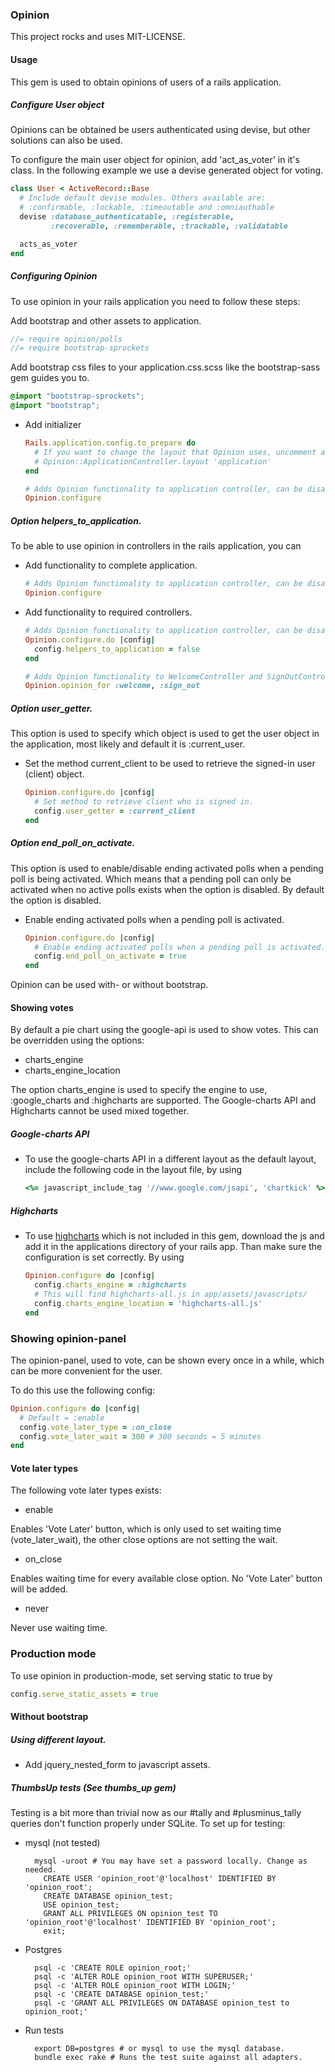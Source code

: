 ### Opinion

This project rocks and uses MIT-LICENSE.

#### Usage

This gem is used to obtain opinions of users of a rails application.

##### Configure User object

Opinions can be obtained be users authenticated using devise, but other solutions can also be used.

To configure the main user object for opinion, add 'act_as_voter' in it's class. In the following example we use a devise generated object for voting.

```ruby
class User < ActiveRecord::Base
  # Include default devise modules. Others available are:
  # :confirmable, :lockable, :timeoutable and :omniauthable
  devise :database_authenticatable, :registerable,
         :recoverable, :rememberable, :trackable, :validatable

  acts_as_voter
end
```

##### Configuring Opinion

To use opinion in your rails application you need to follow these steps:

Add bootstrap and other assets to application.

```js
//= require opinion/polls
//= require bootstrap-sprockets
```

Add bootstrap css files to your application.css.scss like the bootstrap-sass gem guides you to.

```css
@import "bootstrap-sprockets";
@import "bootstrap";
```

 * Add initializer

    ```ruby
    Rails.application.config.to_prepare do
      # If you want to change the layout that Opinion uses, uncomment and customize the next line:
      # Opinion::ApplicationController.layout 'application'
    end

    # Adds Opinion functionality to application controller, can be disabled using helpers_to_application configuration option. 
    Opinion.configure
    ```

##### Option helpers\_to\_application.

To be able to use opinion in controllers in the rails application, you can

 * Add functionality to complete application.

    ```ruby
    # Adds Opinion functionality to application controller, can be disabled using helpers_to_application configuration option. 
    Opinion.configure
    ```

 * Add functionality to required controllers.

    ```ruby
    # Adds Opinion functionality to application controller, can be disabled using helpers_to_application configuration option. 
    Opinion.configure.do |config|
      config.helpers_to_application = false
    end

    # Adds Opinion functionality to WelcomeController and SignOutController.
    Opinion.opinion_for :welcome, :sign_out
    ```

##### Option user\_getter.

This option is used to specify which object is used to get the user object in the application, most likely and default it is \:current\_user. 

 * Set the method current\_client to be used to retrieve the signed-in user \(client\) object.

    ```ruby
    Opinion.configure.do |config|
      # Set method to retrieve client who is signed in.
      config.user_getter = :current_client
    end
    ```

##### Option end\_poll\_on\_activate.

This option is used to enable/disable ending activated polls when a pending poll is being activated. Which means that a pending poll can only
be activated when no active polls exists when the option is disabled. By default the option is disabled.

 * Enable ending activated polls when a pending poll is activated.

    ```ruby
    Opinion.configure.do |config|
      # Enable ending activated polls when a pending poll is activated.
      config.end_poll_on_activate = true
    end
    ```

Opinion can be used with- or without bootstrap.

#### Showing votes

By default a pie chart using the google-api is used to show votes. This can be overridden using the options:

 * charts_engine
 * charts_engine_location

The option charts\_engine is used to specify the engine to use, :google_charts and :highcharts are supported. 
The Google-charts API and Highcharts cannot be used mixed together.

##### Google-charts API

 * To use the google-charts API in a different layout as the default layout, include the following code in the layout file, by using

    ```ruby
    <%= javascript_include_tag '//www.google.com/jsapi', 'chartkick' %>
    ```

##### Highcharts

 * To use [highcharts](www.highcharts.com) which is not included in this gem, download the js and add it in the applications directory of your rails app. Than make sure the configuration is set correctly. By using

    ```ruby
    Opinion.configure do |config|
      config.charts_engine = :highcharts
      # This will find highcharts-all.js in app/assets/javascripts/
      config.charts_engine_location = 'highcharts-all.js'
    end
    ```

### Showing opinion-panel

The opinion-panel, used to vote, can be shown every once in a while, which can be more convenient for the user. 

To do this use the following config:
 
```ruby
Opinion.configure do |config|
  # Default = :enable
  config.vote_later_type = :on_close
  config.vote_later_wait = 300 # 300 seconds = 5 minutes
end
```

#### Vote later types

The following vote later types exists:

 * enable
 
 Enables 'Vote Later' button, which is only used to set waiting time (vote_later_wait), the other close options are not setting the wait.
 
 * on_close
 
 Enables waiting time for every available close option. No 'Vote Later' button will be added.
 
 * never
 
 Never use waiting time.

### Production mode

To use opinion in production-mode, set serving static to true by

```ruby
config.serve_static_assets = true
```

#### Without bootstrap

##### Using different layout.

 * Add jquery\_nested\_form to javascript assets.

##### ThumbsUp tests (See thumbs\_up gem)

Testing is a bit more than trivial now as our #tally and #plusminus\_tally queries don't function properly under SQLite. To set up for testing:

* mysql (not tested)

    ```shell
      mysql -uroot # You may have set a password locally. Change as needed.
        CREATE USER 'opinion_root'@'localhost' IDENTIFIED BY 'opinion_root';
        CREATE DATABASE opinion_test;
        USE opinion_test;
        GRANT ALL PRIVILEGES ON opinion_test TO 'opinion_root'@'localhost' IDENTIFIED BY 'opinion_root';
        exit;
    ```
* Postgres

    ```shell
      psql -c 'CREATE ROLE opinion_root;'
      psql -c 'ALTER ROLE opinion_root WITH SUPERUSER;'
      psql -c 'ALTER ROLE opinion_root WITH LOGIN;'
      psql -c 'CREATE DATABASE opinion_test;'
      psql -c 'GRANT ALL PRIVILEGES ON DATABASE opinion_test to opinion_root;'
    ```
* Run tests

    
    ```shell
      export DB=postgres # or mysql to use the mysql database.
      bundle exec rake # Runs the test suite against all adapters.
    ```
